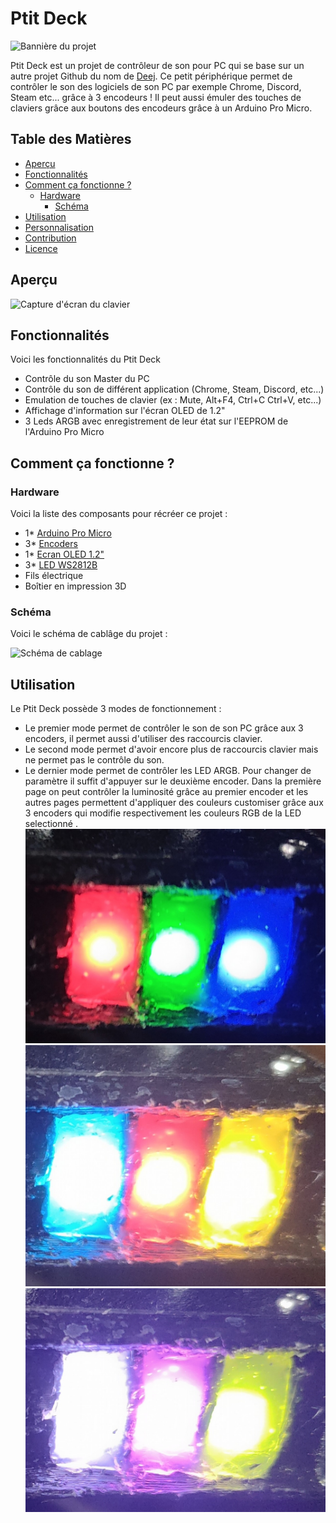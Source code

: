# Ptit Deck

![Bannière du projet](https://github.com/Rogue0neS/Ptit_Deej/blob/main/Image/IMG_20241115_113932-ezgif.com-webp-to-png-converter.png)

Ptit Deck est un projet de contrôleur de son pour PC qui se base sur un autre projet Github du nom de [Deej](https://github.com/omriharel/deej). Ce petit périphérique permet de contrôler le son des logiciels de son PC par exemple Chrome, Discord, Steam etc... grâce à 3 encodeurs ! Il peut aussi émuler des touches de claviers grâce aux boutons des encodeurs grâce à un Arduino Pro Micro.

## Table des Matières
- [Aperçu](#aperçu)
- [Fonctionnalités](#fonctionnalités)
- [Comment ça fonctionne ? ](#how-it-works)
  - [Hardware](#hardware)
    - [Schéma](#schéma)
- [Utilisation](#utilisation)
- [Personnalisation](#personnalisation)
- [Contribution](#contribution)
- [Licence](#licence)

## Aperçu

![Capture d'écran du clavier](https://github.com/Rogue0neS/Ptit_Deej/blob/main/Image/IMG20241113205654-ezgif.com-webp-to-png-converter.png)


## Fonctionnalités

Voici les fonctionnalités du Ptit Deck

- Contrôle du son Master du PC
- Contrôle du son de différent application (Chrome, Steam, Discord, etc...)
- Emulation de touches de clavier (ex : Mute, Alt+F4, Ctrl+C Ctrl+V, etc...)
- Affichage d'information sur l'écran OLED de 1.2"
- 3 Leds ARGB avec enregistrement de leur état sur l'EEPROM de l'Arduino Pro Micro

## Comment ça fonctionne ?

### Hardware

Voici la liste des composants pour récréer ce projet :

- 1* [Arduino Pro Micro](https://fr.aliexpress.com/item/1005007344997490.html?spm=a2g0o.productlist.main.1.273eY14jY14jRo&algo_pvid=0fc8494b-7e6a-483b-9a76-f03b6d2d3b88&algo_exp_id=0fc8494b-7e6a-483b-9a76-f03b6d2d3b88-0&pdp_npi=4%40dis%21EUR%2112.60%216.30%21%21%2194.02%2147.01%21%402103890917322087676977886ee431%2112000040353942248%21sea%21RE%212248866871%21X&curPageLogUid=U7RpGUphRdin&utparam-url=scene%3Asearch%7Cquery_from%3A)
- 3* [Encoders](https://fr.aliexpress.com/item/1005004428157989.html?spm=a2g0o.productlist.main.5.2d5f5e710fElG0&algo_pvid=a2517023-5090-419f-8db0-c8981c49e6e6&algo_exp_id=a2517023-5090-419f-8db0-c8981c49e6e6-2&pdp_npi=4%40dis%21EUR%211.85%211.57%21%21%211.91%211.62%21%40211b80f717322088141608303e21c4%2112000029151962175%21sea%21RE%212248866871%21X&curPageLogUid=hcUkJx7oeP6D&utparam-url=scene%3Asearch%7Cquery_from%3A)
- 1* [Ecran OLED 1.2"](https://fr.aliexpress.com/item/1005004355547926.html?spm=a2g0o.productlist.main.1.5c0574d4aSpLyn&algo_pvid=1361eb8e-40bf-4f53-9ff6-7d59b8226b79&algo_exp_id=1361eb8e-40bf-4f53-9ff6-7d59b8226b79-0&pdp_npi=4%40dis%21EUR%211.21%211.21%21%21%211.25%211.25%21%40211b80f717322088542461418e21c4%2112000029444147546%21sea%21RE%212248866871%21X&curPageLogUid=WplzHR74HPfk&utparam-url=scene%3Asearch%7Cquery_from%3A)
- 3* [LED WS2812B](https://fr.aliexpress.com/item/2036819167.html?spm=a2g0o.productlist.main.1.2c504d1bk205P0&algo_pvid=b3ffcc70-accb-4e9c-abca-3b19428af1f3&algo_exp_id=b3ffcc70-accb-4e9c-abca-3b19428af1f3-0&pdp_npi=4%40dis%21EUR%214.49%213.14%21%21%214.63%213.24%21%40211b617b17322088738071086ed391%2112000033705280747%21sea%21RE%212248866871%21X&curPageLogUid=9fMYF4K9XVti&utparam-url=scene%3Asearch%7Cquery_from%3A)
- Fils électrique
- Boîtier en impression 3D

### Schéma

Voici le schéma de cablâge du projet :

![Schéma de cablage](https://github.com/Rogue0neS/Ptit_Deej/blob/main/Image/Sch%C3%A9ma_Ptit_Deck.drawio.png)

## Utilisation

Le Ptit Deck possède 3 modes de fonctionnement :
- Le premier mode permet de contrôler le son de son PC grâce aux 3 encoders, il permet aussi d'utiliser des raccourcis clavier.
- Le second mode permet d'avoir encore plus de raccourcis clavier mais ne permet pas le contrôle du son.
- Le dernier mode permet de contrôler les LED ARGB. Pour changer de paramètre il suffit d'appuyer sur le deuxième encoder. Dans la première page on peut contrôler la luminosité grâce au premier encoder et les autres pages permettent d'appliquer des couleurs customiser grâce aux 3 encoders qui modifie respectivement les couleurs RGB de la LED selectionné .
![Capture d'écran du clavier](https://github.com/Rogue0neS/Ptit_Deck/blob/main/Image/IMG20241124175941.jpg) ![Capture d'écran du clavier](https://github.com/Rogue0neS/Ptit_Deck/blob/main/Image/IMG20241124175200.jpg)![Capture d'écran du clavier](https://github.com/Rogue0neS/Ptit_Deck/blob/main/Image/IMG20241124175341.jpg)
